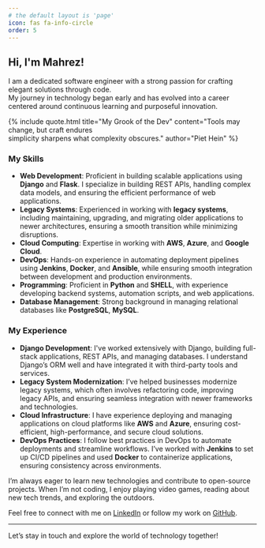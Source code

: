 ```yaml
---
# the default layout is 'page'
icon: fas fa-info-circle
order: 5
---
```

## Hi, I'm Mahrez!

I am a dedicated software engineer with a strong passion for crafting elegant solutions through code.  
My journey in technology began early and has evolved into a career centered around continuous learning and purposeful innovation.

{% include quote.html 
   title="My Grook of the Dev"
   content="Tools may change, but craft endures<br>simplicity sharpens what complexity obscures."
   author="Piet Hein" 
%}

### My Skills

- **Web Development**: Proficient in building scalable applications using **Django** and **Flask**. I specialize in building REST APIs, handling complex data models, and ensuring the efficient performance of web applications.
- **Legacy Systems**: Experienced in working with **legacy systems**, including maintaining, upgrading, and migrating older applications to newer architectures, ensuring a smooth transition while minimizing disruptions.
- **Cloud Computing**: Expertise in working with **AWS**, **Azure**, and **Google Cloud**.
- **DevOps**: Hands-on experience in automating deployment pipelines using **Jenkins**, **Docker**, and **Ansible**, while ensuring smooth integration between development and production environments.
- **Programming**: Proficient in **Python** and **SHELL**, with experience developing backend systems, automation scripts, and web applications.
- **Database Management**: Strong background in managing relational databases like **PostgreSQL**, **MySQL**.

### My Experience

- **Django Development**: I've worked extensively with Django, building full-stack applications, REST APIs, and managing databases. I understand Django’s ORM well and have integrated it with third-party tools and services.
- **Legacy System Modernization**: I’ve helped businesses modernize legacy systems, which often involves refactoring code, improving legacy APIs, and ensuring seamless integration with newer frameworks and technologies.
- **Cloud Infrastructure**: I have experience deploying and managing applications on cloud platforms like **AWS** and **Azure**, ensuring cost-efficient, high-performance, and secure cloud solutions.
- **DevOps Practices**: I follow best practices in DevOps to automate deployments and streamline workflows. I’ve worked with **Jenkins** to set up CI/CD pipelines and used **Docker** to containerize applications, ensuring consistency across environments.

I’m always eager to learn new technologies and contribute to open-source projects. When I’m not coding, I enjoy playing video games, reading about new tech trends, and exploring the outdoors.

Feel free to connect with me on [LinkedIn](https://www.linkedin.com/in/mahrezbenhamad) or follow my work on [GitHub](https://github.com/mahrezbh).

---

Let’s stay in touch and explore the world of technology together!
